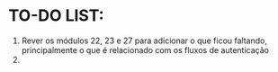 # TO-DO LIST:

1. Rever os módulos 22, 23 e 27 para adicionar o que ficou faltando, principalmente o que é relacionado com os fluxos de autenticação
2. 